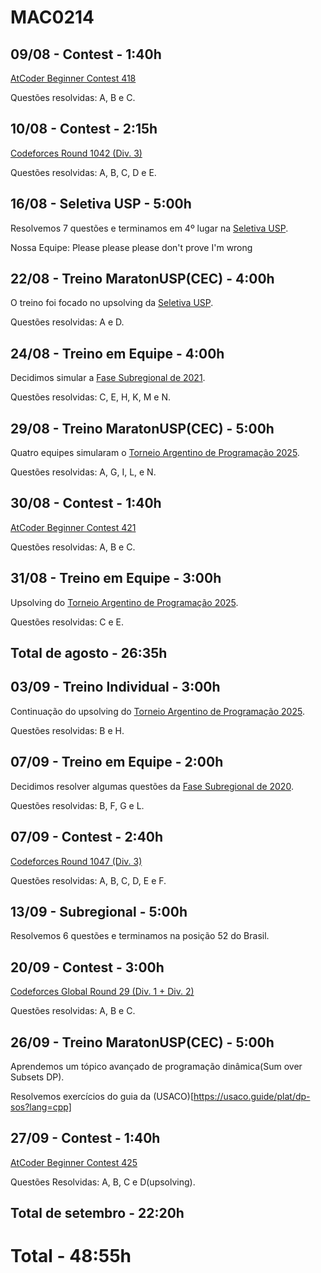 # MAC0214

## 09/08 - Contest - 1:40h

[AtCoder Beginner Contest 418](https://atcoder.jp/contests/abc418)

Questões resolvidas: A, B e C.

## 10/08 - Contest - 2:15h

[Codeforces Round 1042 (Div. 3)](https://codeforces.com/contest/2131)

Questões resolvidas: A, B, C, D e E.

## 16/08 - Seletiva USP - 5:00h

Resolvemos 7 questões e terminamos em 4º lugar na [Seletiva USP](https://codeforces.com/gym/106039).

Nossa Equipe: Please please please don't prove I'm wrong

## 22/08 - Treino MaratonUSP(CEC) - 4:00h

O treino foi focado no upsolving da [Seletiva USP](https://codeforces.com/gym/106039).

Questões resolvidas: A e D.

## 24/08 - Treino em Equipe - 4:00h

Decidimos simular a [Fase Subregional de 2021](https://codeforces.com/gym/103388).

Questões resolvidas: C, E, H, K, M e N.

## 29/08 - Treino MaratonUSP(CEC) - 5:00h

Quatro equipes simularam o [Torneio Argentino de Programação 2025](https://codeforces.com/gym/106054).

Questões resolvidas: A, G, I, L, e N.

## 30/08 - Contest - 1:40h

[AtCoder Beginner Contest 421](https://atcoder.jp/contests/abc421)

Questões resolvidas: A, B e C.

## 31/08 - Treino em Equipe - 3:00h

Upsolving do [Torneio Argentino de Programação 2025](https://codeforces.com/gym/106054).

Questões resolvidas: C e E.

## Total de agosto - 26:35h

## 03/09 - Treino Individual - 3:00h

Continuação do upsolving do [Torneio Argentino de Programação 2025](https://codeforces.com/gym/106054).

Questões resolvidas: B e H.

## 07/09 - Treino em Equipe - 2:00h

Decidimos resolver algumas questões da [Fase Subregional de 2020](https://codeforces.com/gym/102861).

Questões resolvidas: B, F, G e L.

## 07/09 - Contest - 2:40h

[Codeforces Round 1047 (Div. 3)](https://codeforces.com/contest/2137)

Questões resolvidas: A, B, C, D, E e F.

## 13/09 - Subregional - 5:00h

Resolvemos 6 questões e terminamos na posição 52 do Brasil.

## 20/09 - Contest - 3:00h

[Codeforces Global Round 29 (Div. 1 + Div. 2)](https://codeforces.com/contest/2147)

Questões resolvidas: A, B e C.

## 26/09 - Treino MaratonUSP(CEC) - 5:00h

Aprendemos um tópico avançado de programação dinâmica(Sum over Subsets DP).

Resolvemos exercícios do guia da (USACO)[https://usaco.guide/plat/dp-sos?lang=cpp]

## 27/09 - Contest - 1:40h

[AtCoder Beginner Contest 425](https://atcoder.jp/contests/abc425)

Questões Resolvidas: A, B, C e D(upsolving).

## Total de setembro - 22:20h

# Total - 48:55h

